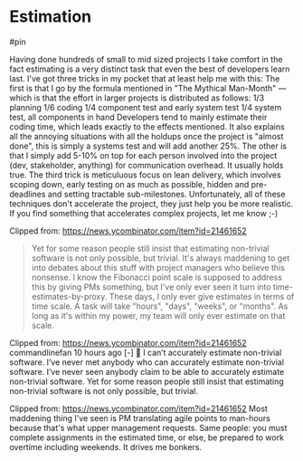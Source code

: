 # Estimation

#pin

Having done hundreds of small to mid sized projects I take comfort in the fact estimating is a very distinct task that even the best of developers learn last.
I've got three tricks in my pocket that at least help me with this:
The first is that I go by the formula mentioned in "The Mythical Man-Month" — which is that the effort in larger projects is distributed as follows:
1/3 planning 1/6 coding 1/4 component test and early system test 1/4 system test, all components in hand
Developers tend to mainly estimate their coding time, which leads exactly to the effects mentioned. It also explains all the annoying situations with all the holdups once the project is "almost done", this is simply a systems test and will add another 25%.
The other is that I simply add 5-10% on top for each person involved into the project (dev, stakeholder, anything) for communication overhead. It usually holds true.
The third trick is meticuluous focus on lean delivery, which involves scoping down, early testing on as much as possible, hidden and pre-deadlines and setting tractable sub-milestones.
Unfortunately, all of these techniques don't accelerate the project, they just help you be more realistic. If you find something that accelerates complex projects, let me know ;-) 

Clipped from: https://news.ycombinator.com/item?id=21461652

> Yet for some reason people still insist that estimating non-trivial software is not only possible, but trivial.
> It's always maddening to get into debates about this stuff with project managers who believe this nonsense. I know the Fibonacci point scale is supposed to address this by giving PMs something, but I've only ever seen it turn into time-estimates-by-proxy.
> These days, I only ever give estimates in terms of time scale. A task will take "hours", "days", "weeks", or "months". As long as it's within my power, my team will only ever estimate on that scale. 

Clipped from: https://news.ycombinator.com/item?id=21461652
commandlinefan 10 hours ago [-] 

I can’t accurately estimate non-trivial software. I’ve never met anybody who can accurately estimate non-trivial software. I’ve never seen anybody claim to be able to accurately estimate non-trivial software. Yet for some reason people still insist that estimating non-trivial software is not only possible, but trivial.

Clipped from: https://news.ycombinator.com/item?id=21461652
Most maddening thing I've seen is PM translating agile points to man-hours because that's what upper management requests.
Same people: you must complete assignments in the estimated time, or else, be prepared to work overtime including weekends.
It drives me bonkers. 
